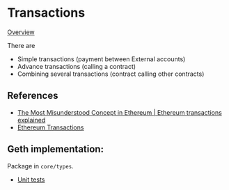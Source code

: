 # Transactions

[Overview](https://ethereum.org/en/developers/docs/transactions/)

There are 

* Simple transactions (payment between External accounts)
* Advance transactions (calling a contract)
* Combining several transactions (contract calling other contracts)

## References

* [The Most Misunderstood Concept in Ethereum | Ethereum transactions explained](https://www.youtube.com/watch?v=2EhKeQHFeTs)
* [Ethereum Transactions](https://www.youtube.com/watch?v=2QHGPH88WAI)

## Geth implementation:

Package in `core/types`.

* [Unit tests](https://github.com/ethereum/go-ethereum/blob/master/core/types/transaction_test.go)